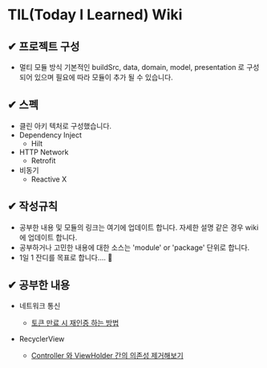 # TIL(Today I Learned) Wiki

## ✔ 프로젝트 구성
- 멀티 모듈 방식 기본적인 buildSrc, data, domain, model, presentation 로 구성되어 있으며
필요에 따라 모듈이 추가 될 수 있습니다.

## ✔ 스펙
- 클린 아키 텍처로 구성했습니다.
- Dependency Inject
    - Hilt
- HTTP Network
    - Retrofit
- 비동기
    - Reactive X

## ✔ 작성규칙
- 공부한 내용 및 모듈의 링크는 여기에 업데이트 합니다. 자세한 설명 같은 경우 wiki에 업데이트 합니다.
- 공부하거나 고민한 내용에 대한 소스는 'module' or 'package' 단위로 합니다.
- 1일 1 잔디를 목표로 합니다.... 🙏

## ✔ 공부한 내용
- 네트워크 통신
    - [토큰 만료 시 재인증 하는 방법](https://github.com/sieunju/TIL/wiki/%ED%86%A0%ED%81%B0-%EB%A7%8C%EB%A3%8C-%EC%8B%9C-%EC%9E%AC%EC%9D%B8%EC%A6%9D-%ED%95%98%EB%8A%94-%EB%B0%A9%EB%B2%95)

- RecyclerView
    - [Controller 와 ViewHolder 간의 의존성 제거해보기](https://github.com/sieunju/TIL/wiki/Controller-%EC%99%80-ViewHolder-%EA%B0%84%EC%9D%98-%EC%9D%98%EC%A1%B4%EC%84%B1-%EC%A0%9C%EA%B1%B0-%ED%95%B4%EB%B3%B4%EA%B8%B0)
